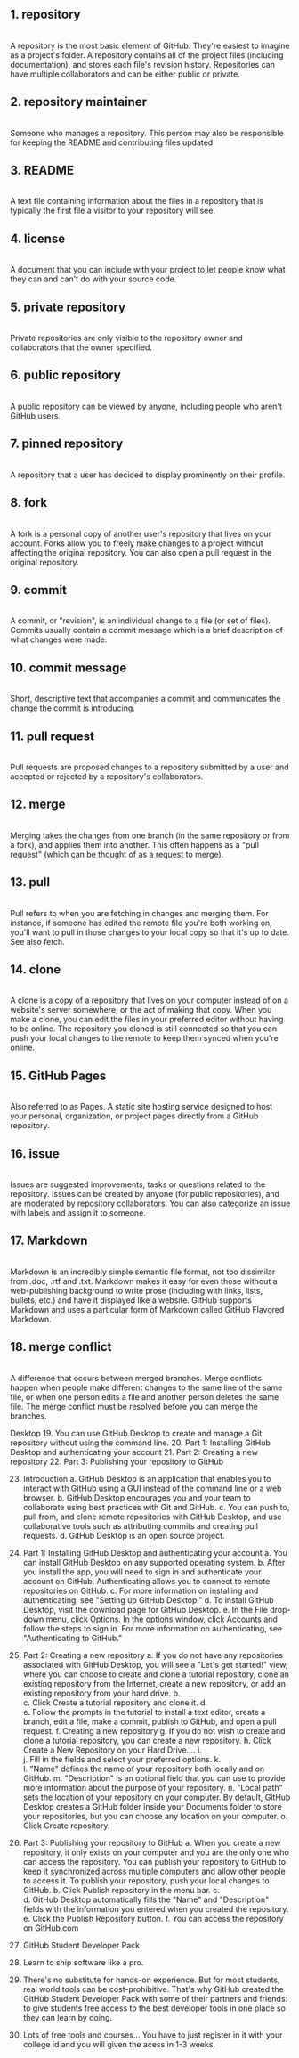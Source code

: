 ## 1.	repository
<br>	A repository is the most basic element of GitHub. They're easiest to imagine as a project's folder. A repository contains all of the project files (including documentation), and stores each file's revision history. Repositories can have multiple collaborators and can be either public or private.
## 2.	repository maintainer
<br>	Someone who manages a repository. This person may also be responsible for keeping the README and contributing files updated
## 3.	README
<br>	A text file containing information about the files in a repository that is typically the first file a visitor to your repository will see. 
## 4.	license
<br>	A document that you can include with your project to let people know what they can and can't do with your source code.
## 5.	private repository
<br>	Private repositories are only visible to the repository owner and collaborators that the owner specified.
## 6.	public repository
<br>	A public repository can be viewed by anyone, including people who aren't GitHub users.
## 7.	pinned repository
<br>	A repository that a user has decided to display prominently on their profile.
## 8.	fork
<br>	A fork is a personal copy of another user's repository that lives on your account. Forks allow you to freely make changes to a project without affecting the original repository. You can also open a pull request in the original repository.
## 9.	commit
<br>	A commit, or "revision", is an individual change to a file (or set of files). Commits usually contain a commit message which is a brief description of what changes were made.
## 10.	commit message
<br>	Short, descriptive text that accompanies a commit and communicates the change the commit is introducing.
## 11.	pull request
<br>	Pull requests are proposed changes to a repository submitted by a user and accepted or rejected by a repository's collaborators. 
## 12.	merge
<br>	Merging takes the changes from one branch (in the same repository or from a fork), and applies them into another. This often happens as a "pull request" (which can be thought of as a request to merge). 
## 13.	pull
<br>	Pull refers to when you are fetching in changes and merging them. For instance, if someone has edited the remote file you're both working on, you'll want to pull in those changes to your local copy so that it's up to date. See also fetch.
## 14.	clone
<br>	A clone is a copy of a repository that lives on your computer instead of on a website's server somewhere, or the act of making that copy. When you make a clone, you can edit the files in your preferred editor without having to be online. The repository you cloned is still connected so that you can push your local changes to the remote to keep them synced when you're online.
## 15.	GitHub Pages
<br>	Also referred to as Pages. A static site hosting service designed to host your personal, organization, or project pages directly from a GitHub repository.
## 16.	issue
<br>	Issues are suggested improvements, tasks or questions related to the repository. Issues can be created by anyone (for public repositories), and are moderated by repository collaborators. You can also categorize an issue with labels and assign it to someone.
## 17.	Markdown
<br>	Markdown is an incredibly simple semantic file format, not too dissimilar from .doc, .rtf and .txt. Markdown makes it easy for even those without a web-publishing background to write prose (including with links, lists, bullets, etc.) and have it displayed like a website. GitHub supports Markdown and uses a particular form of Markdown called GitHub Flavored Markdown. 
## 18.	merge conflict
<br>	A difference that occurs between merged branches. Merge conflicts happen when people make different changes to the same line of the same file, or when one person edits a file and another person deletes the same file. The merge conflict must be resolved before you can merge the branches.

Desktop
19.	You can use GitHub Desktop to create and manage a Git repository without using the command line.
20.	Part 1: Installing GitHub Desktop and authenticating your account
21.	Part 2: Creating a new repository
22.	Part 3: Publishing your repository to GitHub

23.	Introduction
a.	GitHub Desktop is an application that enables you to interact with GitHub using a GUI instead of the command line or a web browser. 
b.	GitHub Desktop encourages you and your team to collaborate using best practices with Git and GitHub. 
c.	You can push to, pull from, and clone remote repositories with GitHub Desktop, and use collaborative tools such as attributing commits and creating pull requests.
d.	GitHub Desktop is an open source project. 
24.	Part 1: Installing GitHub Desktop and authenticating your account
a.	You can install GitHub Desktop on any supported operating system. 
b.	After you install the app, you will need to sign in and authenticate your account on GitHub. Authenticating allows you to connect to remote repositories on GitHub.
c.	For more information on installing and authenticating, see "Setting up GitHub Desktop."
d.	To install GitHub Desktop, visit the download page for GitHub Desktop. 
e.	In the File drop-down menu, click Options. In the options window, click Accounts and follow the steps to sign in. For more information on authenticating, see "Authenticating to GitHub."

 

25.	Part 2: Creating a new repository
a.	If you do not have any repositories associated with GitHub Desktop, you will see a "Let's get started!" view, where you can choose to create and clone a tutorial repository, clone an existing repository from the Internet, create a new repository, or add an existing repository from your hard drive.
b.	  
c.	Click Create a tutorial repository and clone it.
d.	 
e.	Follow the prompts in the tutorial to install a text editor, create a branch, edit a file, make a commit, publish to GitHub, and open a pull request.
f.	Creating a new repository
g.	If you do not wish to create and clone a tutorial repository, you can create a new repository.
h.	Click Create a New Repository on your Hard Drive....
i.	 
j.	Fill in the fields and select your preferred options.
k.	 
l.	"Name" defines the name of your repository both locally and on GitHub.
m.	"Description" is an optional field that you can use to provide more information about the purpose of your repository.
n.	"Local path" sets the location of your repository on your computer. By default, GitHub Desktop creates a GitHub folder inside your Documents folder to store your repositories, but you can choose any location on your computer. 
o.	Click Create repository.

26.	Part 3: Publishing your repository to GitHub
a.	When you create a new repository, it only exists on your computer and you are the only one who can access the repository. You can publish your repository to GitHub to keep it synchronized across multiple computers and allow other people to access it. To publish your repository, push your local changes to GitHub.
b.	Click Publish repository in the menu bar.
c.	 
d.	GitHub Desktop automatically fills the "Name" and "Description" fields with the information you entered when you created the repository.
e.	Click the Publish Repository button.
f.	You can access the repository on GitHub.com 
27.	GitHub Student Developer Pack
28.	Learn to ship software like a pro. 
29.	There's no substitute for hands-on experience. But for most students, real world tools can be cost-prohibitive. That's why GitHub created the GitHub Student Developer Pack with some of their partners and friends: to give students free access to the best developer tools in one place so they can learn by doing.
30.	Lots of free tools and courses… You have to just register in it with your college id and you will given the acess in 1-3 weeks.
